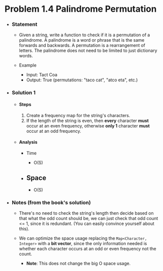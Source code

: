 # Problem 1.4 Palindrome Permutation

- ### Statement

  - Given a string, write a function to check if it is a permutation of a palin­drome. A palindrome is a word or phrase that is the same forwards and backwards. A permutation is a rearrangement of letters. The palindrome does not need to be limited to just dictionary words.

  - Example
    - Input: Tact Coa
    - Output: True (permutations: "taco cat", "atco eta", etc.)

- ### Solution 1

  - #### Steps

    1. Create a frequency map for the string's characters.
    2. If the length of the string is even, then **every** character **must** occur at an even frequency, otherwise **only 1** character **must** occur at an odd frequency.

  - #### Analysis

    - Time

      - O(S)

    - ## Space
      - O(S)

- ### Notes (from the book's solution)

  - There's no need to check the string's length then decide based on that what the odd count should be, we can just check that odd count <= 1, since it is redundant.
    (You can easily convince yourself about this).

  - We can optimize the space usage replacing the `Map<Character, Integer>` with a **bit vector**, since the only information needed is whether each character occurs at an odd or even frequency not the count.
    - **Note**: This does not change the big O space usage.
